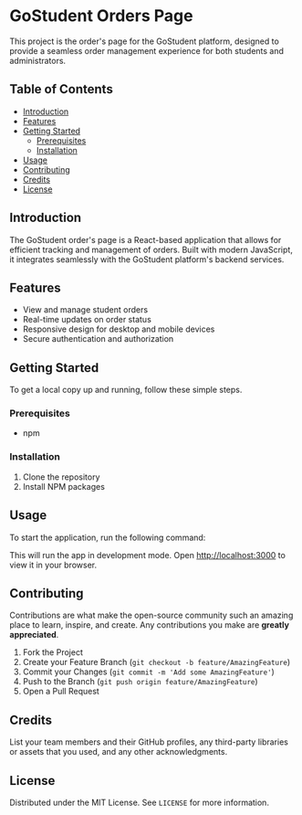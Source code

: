 # GoStudent Orders Page

This project is the order's page for the GoStudent platform, designed to provide a seamless order management experience for both students and administrators.

## Table of Contents

- [Introduction](#introduction)
- [Features](#features)
- [Getting Started](#getting-started)
  - [Prerequisites](#prerequisites)
  - [Installation](#installation)
- [Usage](#usage)
- [Contributing](#contributing)
- [Credits](#credits)
- [License](#license)

## Introduction

The GoStudent order's page is a React-based application that allows for efficient tracking and management of orders. Built with modern JavaScript, it integrates seamlessly with the GoStudent platform's backend services.

## Features

- View and manage student orders
- Real-time updates on order status
- Responsive design for desktop and mobile devices
- Secure authentication and authorization

## Getting Started

To get a local copy up and running, follow these simple steps.

### Prerequisites

- npm

### Installation

1. Clone the repository
2. Install NPM packages

## Usage

To start the application, run the following command:

This will run the app in development mode. Open [http://localhost:3000](http://localhost:3000) to view it in your browser.

## Contributing

Contributions are what make the open-source community such an amazing place to learn, inspire, and create. Any contributions you make are **greatly appreciated**.

1. Fork the Project
2. Create your Feature Branch (`git checkout -b feature/AmazingFeature`)
3. Commit your Changes (`git commit -m 'Add some AmazingFeature'`)
4. Push to the Branch (`git push origin feature/AmazingFeature`)
5. Open a Pull Request

## Credits

List your team members and their GitHub profiles, any third-party libraries or assets that you used, and any other acknowledgments.

## License

Distributed under the MIT License. See `LICENSE` for more information.
